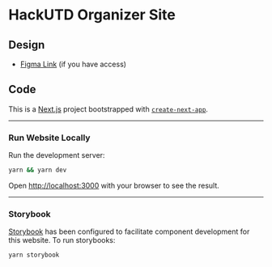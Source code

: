 # HackUTD Organizer Site

## Design 

* [Figma Link](https://www.figma.com/file/CcHbcrvp31oWjqgAvNP3kR/HackUTD-Organizer-Site?node-id=0%3A1) (if you have access)


## Code 

This is a [Next.js](https://nextjs.org/) project bootstrapped with [`create-next-app`](https://github.com/vercel/next.js/tree/canary/packages/create-next-app).

<hr/>

### Run Website Locally

Run the development server:

```bash
yarn && yarn dev
```

Open [http://localhost:3000](http://localhost:3000) with your browser to see the result.

<hr/>

### Storybook

[Storybook](https://storybook.js.org/) has been configured to facilitate component development for this website. To run storybooks:

```bash
yarn storybook
```